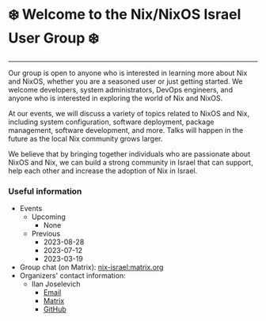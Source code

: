 # ❄️ Welcome to the Nix/NixOS Israel User Group ❄️

---

Our group is open to anyone who is interested in learning more about Nix and NixOS, whether you are a seasoned user or just getting started. We welcome developers, system administrators, DevOps engineers, and anyone who is interested in exploring the world of Nix and NixOS.

At our events, we will discuss a variety of topics related to NixOS and Nix, including system configuration, software deployment, package management, software development, and more. Talks will happen in the future as the local Nix community grows larger.

We believe that by bringing together individuals who are passionate about NixOS and Nix, we can build a strong community in Israel that can support, help each other and increase the adoption of Nix in Israel.

### Useful information

- Events
    - Upcoming
        - None
    - Previous
        - 2023-08-28
        - 2023-07-12
        - 2023-03-19
- Group chat (on Matrix): [nix-israel:matrix.org](https://matrix.to/#/#nix-israel:matrix.org)
- Organizers' contact information:
    - Ilan Joselevich
        - [Email](mailto:personal@ilanjoselevich.com)
        - [Matrix](https://matrix.to/#/@kranzes:matrix.org)
        - [GitHub](https://github.com/Kranzes)
